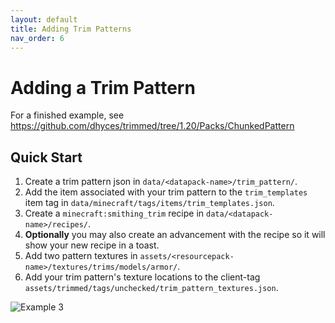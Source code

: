 ```yaml
---
layout: default
title: Adding Trim Patterns
nav_order: 6
---
```


# Adding a Trim Pattern
For a finished example, see https://github.com/dhyces/trimmed/tree/1.20/Packs/ChunkedPattern

## Quick Start

1. Create a trim pattern json in `data/<datapack-name>/trim_pattern/`.
2. Add the item associated with your trim pattern to the `trim_templates` item tag in `data/minecraft/tags/items/trim_templates.json`.
3. Create a `minecraft:smithing_trim` recipe in `data/<datapack-name>/recipes/`.
4. **Optionally** you may also create an advancement with the recipe so it will show your new recipe in a toast.
5. Add two pattern textures in `assets/<resourcepack-name>/textures/trims/models/armor/`.
6. Add your trim pattern's texture locations to the client-tag `assets/trimmed/tags/unchecked/trim_pattern_textures.json`.

![Example 3](/trimmed-wiki/assets/images/example_3.png "Example of custom armor trim patterns being used in game without overriding each other")